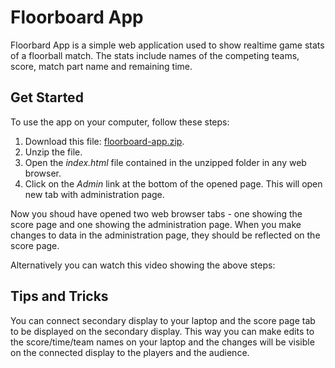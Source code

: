 # Floorboard App

Floorbard App is a simple web application used to show realtime game stats of a floorball match. The stats include names of the competing teams, score, match part name and remaining time.

## Get Started

To use the app on your computer, follow these steps:

1. Download this file: [floorboard-app.zip](https://github.com/stefan-schindler/floorboard-react-app/releases/download/v1.0/floorboard-app.zip).
2. Unzip the file.
3. Open the _index.html_ file contained in the unzipped folder in any web browser.
4. Click on the _Admin_ link at the bottom of the opened page. This will open new tab with administration page.

Now you shoud have opened two web browser tabs - one showing the score page and one showing the administration page. When you make changes to data in the administration page, they should be reflected on the score page.

Alternatively you can watch this video showing the above steps:

## Tips and Tricks

You can connect secondary display to your laptop and the score page tab to be displayed on the secondary display. This way you can make edits to the score/time/team names on your laptop and the changes will be visible on the connected display to the players and the audience.
